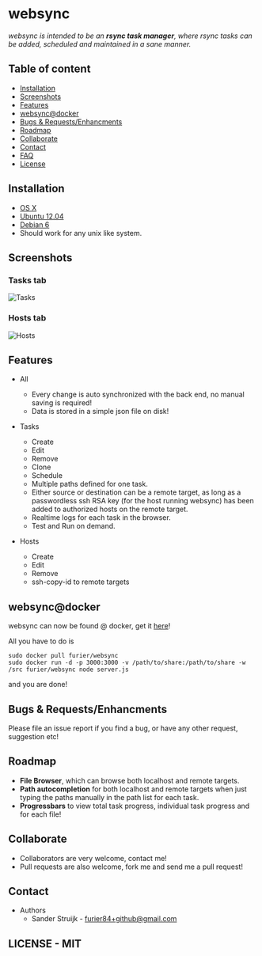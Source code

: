 # **websync**

_websync is intended to be an **rsync task manager**, where rsync tasks can be added, scheduled and maintained in a sane manner._

## Table of content

- [Installation](#installation)
- [Screenshots](#screenshots)
- [Features](#features)
- [websync@docker](#websyncdocker)
- [Bugs & Requests/Enhancments](#bugs--requestsenhancments)
- [Roadmap](#roadmap)
- [Collaborate](#collaborate)
- [Contact](#contact)
- [FAQ](https://github.com/furier/websync/wiki/FAQ)
- [License](#license---mit)

## Installation

- [OS X](https://github.com/furier/websync/wiki/Installation---OS-X)
- [Ubuntu 12.04](https://github.com/furier/websync/wiki/Installation---Ubuntu-12.04)
- [Debian 6](https://github.com/furier/websync/wiki/Installation-Debian-6)
- Should work for any unix like system.

## Screenshots

### Tasks tab
![Tasks](doc/screenshots/tasks_tab.png)

### Hosts tab
![Hosts](doc/screenshots/hosts_tab.png)

## Features

- All
  - Every change is auto synchronized with the back end, no manual saving is required!
  - Data is stored in a simple json file on disk!

- Tasks
  - Create
  - Edit
  - Remove
  - Clone
  - Schedule
  - Multiple paths defined for one task.
  - Either source or destination can be a remote target, as long as a passwordless ssh RSA key (for the host running websync) has been added to authorized hosts on the remote target.
  - Realtime logs for each task in the browser.
  - Test and Run on demand.

- Hosts
  - Create
  - Edit
  - Remove
  - ssh-copy-id to remote targets

## websync@docker

websync can now be found @ docker, get it [here](https://registry.hub.docker.com/u/furier/websync/)!

All you have to do is

    sudo docker pull furier/websync
    sudo docker run -d -p 3000:3000 -v /path/to/share:/path/to/share -w /src furier/websync node server.js
    
and you are done!

## Bugs & Requests/Enhancments

Please file an issue report if you find a bug, or have any other request, suggestion etc!

## Roadmap

- **File Browser**, which can browse both localhost and remote targets.
- **Path autocompletion** for both localhost and remote targets when just typing the paths manually in the path list for each task.
- **Progressbars** to view total task progress, individual task progress and for each file!

## Collaborate

- Collaborators are very welcome, contact me!
- Pull requests are also welcome, fork me and send me a pull request!

## Contact

- Authors
  - Sander Struijk - furier84+github@gmail.com

## LICENSE - MIT
